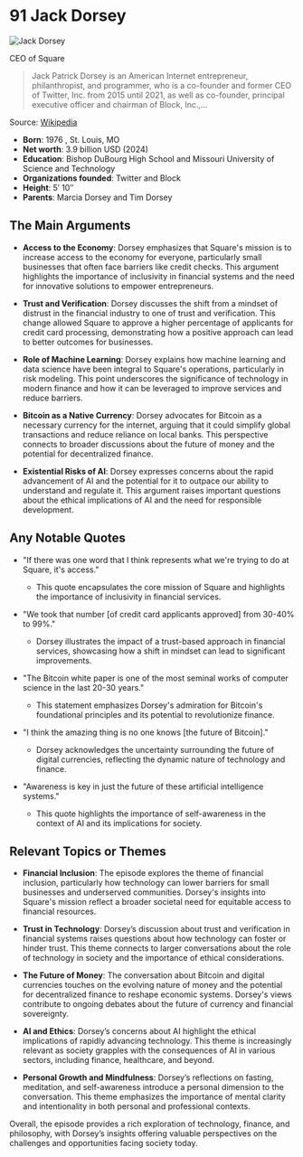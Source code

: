 # 91 Jack Dorsey


![Jack Dorsey](https://encrypted-tbn0.gstatic.com/images?q=tbn:ANd9GcSrLvAgtPKTewsFGhTSiFq2Hew-iDdlaiK4WoTSOQ&s=0)

CEO of Square

> Jack Patrick Dorsey is an American Internet entrepreneur, philanthropist, and programmer, who is a co-founder and former CEO of Twitter, Inc. from 2015 until 2021, as well as co-founder, principal executive officer and chairman of Block, Inc.,...

Source: [Wikipedia](https://en.wikipedia.org/wiki/Jack_Dorsey)

- **Born**: 1976 , St. Louis, MO
- **Net worth**: 3.9 billion USD (2024)
- **Education**: Bishop DuBourg High School and Missouri University of Science and Technology
- **Organizations founded**: Twitter and Block
- **Height**: 5′ 10″
- **Parents**: Marcia Dorsey and Tim Dorsey


## The Main Arguments

- **Access to the Economy**: Dorsey emphasizes that Square's mission is to increase access to the economy for everyone, particularly small businesses that often face barriers like credit checks. This argument highlights the importance of inclusivity in financial systems and the need for innovative solutions to empower entrepreneurs.

- **Trust and Verification**: Dorsey discusses the shift from a mindset of distrust in the financial industry to one of trust and verification. This change allowed Square to approve a higher percentage of applicants for credit card processing, demonstrating how a positive approach can lead to better outcomes for businesses.

- **Role of Machine Learning**: Dorsey explains how machine learning and data science have been integral to Square's operations, particularly in risk modeling. This point underscores the significance of technology in modern finance and how it can be leveraged to improve services and reduce barriers.

- **Bitcoin as a Native Currency**: Dorsey advocates for Bitcoin as a necessary currency for the internet, arguing that it could simplify global transactions and reduce reliance on local banks. This perspective connects to broader discussions about the future of money and the potential for decentralized finance.

- **Existential Risks of AI**: Dorsey expresses concerns about the rapid advancement of AI and the potential for it to outpace our ability to understand and regulate it. This argument raises important questions about the ethical implications of AI and the need for responsible development.

## Any Notable Quotes

- "If there was one word that I think represents what we're trying to do at Square, it's access."
  - This quote encapsulates the core mission of Square and highlights the importance of inclusivity in financial services.

- "We took that number [of credit card applicants approved] from 30-40% to 99%."
  - Dorsey illustrates the impact of a trust-based approach in financial services, showcasing how a shift in mindset can lead to significant improvements.

- "The Bitcoin white paper is one of the most seminal works of computer science in the last 20-30 years."
  - This statement emphasizes Dorsey's admiration for Bitcoin's foundational principles and its potential to revolutionize finance.

- "I think the amazing thing is no one knows [the future of Bitcoin]."
  - Dorsey acknowledges the uncertainty surrounding the future of digital currencies, reflecting the dynamic nature of technology and finance.

- "Awareness is key in just the future of these artificial intelligence systems."
  - This quote highlights the importance of self-awareness in the context of AI and its implications for society.

## Relevant Topics or Themes

- **Financial Inclusion**: The episode explores the theme of financial inclusion, particularly how technology can lower barriers for small businesses and underserved communities. Dorsey's insights into Square's mission reflect a broader societal need for equitable access to financial resources.

- **Trust in Technology**: Dorsey’s discussion about trust and verification in financial systems raises questions about how technology can foster or hinder trust. This theme connects to larger conversations about the role of technology in society and the importance of ethical considerations.

- **The Future of Money**: The conversation about Bitcoin and digital currencies touches on the evolving nature of money and the potential for decentralized finance to reshape economic systems. Dorsey's views contribute to ongoing debates about the future of currency and financial sovereignty.

- **AI and Ethics**: Dorsey’s concerns about AI highlight the ethical implications of rapidly advancing technology. This theme is increasingly relevant as society grapples with the consequences of AI in various sectors, including finance, healthcare, and beyond.

- **Personal Growth and Mindfulness**: Dorsey’s reflections on fasting, meditation, and self-awareness introduce a personal dimension to the conversation. This theme emphasizes the importance of mental clarity and intentionality in both personal and professional contexts.

Overall, the episode provides a rich exploration of technology, finance, and philosophy, with Dorsey’s insights offering valuable perspectives on the challenges and opportunities facing society today.